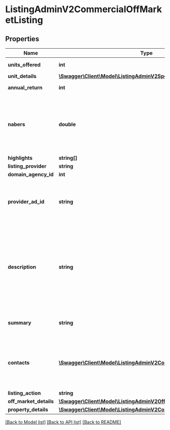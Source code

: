 # ListingAdminV2CommercialOffMarketListing

## Properties
Name | Type | Description | Notes
------------ | ------------- | ------------- | -------------
**units_offered** | **int** | Integer value of units offered for sale or lease | [optional] 
**unit_details** | [**\Swagger\Client\Model\ListingAdminV2SpecificUnitDetail[]**](ListingAdminV2SpecificUnitDetail.md) | Units details | [optional] 
**annual_return** | **int** | Integer value of percentage return on this property or business. | [optional] 
**nabers** | **double** | The NABERS Rating is the energy efficiency rating that the property has been measured to have.   This rating is measured in increments of .5 and can range from 0 to 6.   The NABERS rating is required for spaces within office buildings of 1000 square metres or more.  For more information on the NABERS rating system please visit http://www.nabers.gov.au | [optional] 
**highlights** | **string[]** | Highlight Items | [optional] 
**listing_provider** | **string** | A string identifying the data provider | [optional] 
**domain_agency_id** | **int** | The Domain Agency ID | 
**provider_ad_id** | **string** | External Advertisement Id of up to 50 characters will be stored.&lt;br /&gt;  This value is used to identify an Advertisement for updates and should be unique for listing provider.&lt;br /&gt;  This value is case-insensitive (meaning AAAA will update aaaa). | 
**description** | **string** | Description of the property.  6000 characters in length. The following HTML elements are permitted: &amp;lt;br /&amp;gt;, &amp;lt;p&amp;gt;&amp;lt;/p&amp;gt;, &amp;amp;nbsp;. HTML must be well-formed.  Carriage Returns are interpreted as line breaks. Foreign characters must be HTML encoded, e.g., façade for façade.  Unicode characters which are unsupported by Latin-1 (ISO-8859-1 range from U+0080 to U+00FF), will be removed https://en.wikipedia.org/wiki/ISO/IEC_8859-1 | [optional] 
**summary** | **string** | &#x27;Headline&#x27; Any HTML stripped out.  If the Summary is less than 80 characters long then the description is concatenated to it and the total trimmed to 250 characters. | [optional] 
**contacts** | [**\Swagger\Client\Model\ListingAdminV2Contact[]**](ListingAdminV2Contact.md) | Minimum required attributes: First name, last name and E-mail.  If the DomainAgentId is provided, contact information will be based on the existing agent found for that id.  Otherwise first name, last name and email will be used to find the matching contact. A new contact will be created if no contact can be found. | [optional] 
**listing_action** | **string** | Sale or Rent | 
**off_market_details** | [**\Swagger\Client\Model\ListingAdminV2OffMarketDetailsBase**](ListingAdminV2OffMarketDetailsBase.md) |  | 
**property_details** | [**\Swagger\Client\Model\ListingAdminV2CommercialOffMarketProperty**](ListingAdminV2CommercialOffMarketProperty.md) |  | 

[[Back to Model list]](../../README.md#documentation-for-models) [[Back to API list]](../../README.md#documentation-for-api-endpoints) [[Back to README]](../../README.md)

